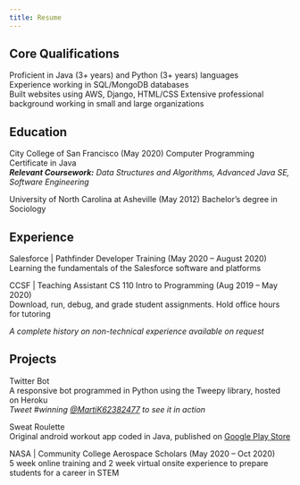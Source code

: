 ```yaml
---
title: Resume
---
```


## Core Qualifications
Proficient in Java (3+ years) and Python (3+ years) languages  
Experience working in SQL/MongoDB databases  
Built websites using AWS, Django, HTML/CSS
Extensive professional background working in small and large organizations  

## Education
City College of San Francisco (May 2020) Computer Programming Certificate in Java  
***Relevant Coursework:*** *Data Structures and Algorithms, Advanced Java SE, Software Engineering*  

University of North Carolina at Asheville (May 2012) Bachelor’s degree in Sociology  

## Experience
Salesforce | Pathfinder Developer Training (May 2020 – August 2020)  
Learning the fundamentals of the Salesforce software and platforms

CCSF | Teaching Assistant CS 110 Intro to Programming (Aug 2019 – May 2020)  
Download, run, debug, and grade student assignments. Hold office hours for tutoring

*A complete history on non-technical experience available on request*

## Projects
Twitter Bot  
A responsive bot programmed in Python using the Tweepy library, hosted on Heroku  
*Tweet #winning [@MartiK62382477](https://twitter.com/MartiK62382477) to see it in action*

Sweat Roulette  
Original android workout app coded in Java, published on [Google Play Store](https://play.google.com/store/apps/details?id=io.github.marti113.sweatroulette)

NASA | Community College Aerospace Scholars (May 2020 – Oct 2020)  
5 week online training and 2 week virtual onsite experience to prepare students for a career in STEM
